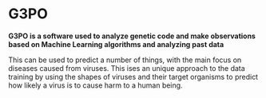 # G3PO 

**G3PO is a software used to analyze genetic code and make observations based on Machine Learning algorithms and analyzing past data**

This can be used to predict a number of things, with the main focus on diseases caused from viruses. This ises an unique approach to the data training by using the shapes of viruses and their target organisms to predict how likely a virus is to cause harm to a human being. 
